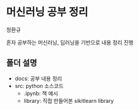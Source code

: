 # 머신러닝 공부 정리
정환규

혼자 공부하는 머신러닝, 딥러닝을 기반으로 내용 정리 진행

## 폴더 설명
- docs: 공부 내용 정리
- src: python 소스코드
    - .ipynb: 책 예시
    - library: 직접 만들어본 sikitlearn library